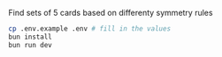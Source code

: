 Find sets of 5 cards based on differenty symmetry rules

```sh
cp .env.example .env # fill in the values
bun install
bun run dev
```